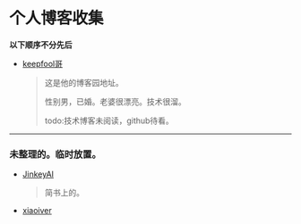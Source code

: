 # 个人博客收集

**以下顺序不分先后**

- [keepfool哥](https://home.cnblogs.com/u/keepfool/)
	>这是他的博客园地址。
	>
	>性别男，已婚。老婆很漂亮。技术很溜。
	>
	>todo:技术博客未阅读，github待看。
	 
	 
	 
	 
	 
	 
---
	 
	 
	 
### 未整理的。临时放置。
- [JinkeyAI](https://www.jianshu.com/u/8354f5625fe4)
	>简书上的。
	
- [xiaoiver](https://xiaoiver.github.io/tags.html)
	



